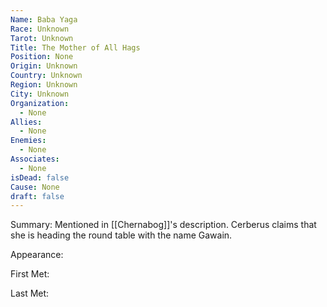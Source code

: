 ```yaml
---
Name: Baba Yaga
Race: Unknown
Tarot: Unknown
Title: The Mother of All Hags
Position: None
Origin: Unknown
Country: Unknown
Region: Unknown
City: Unknown
Organization:
  - None
Allies:
  - None
Enemies:
  - None
Associates:
  - None
isDead: false
Cause: None
draft: false
---
```

Summary:
Mentioned in [[Chernabog]]'s description. Cerberus claims that she is heading the round table with the name Gawain.

Appearance: 

First Met: 

Last Met: 
